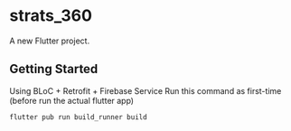 # strats_360

A new Flutter project.

## Getting Started
Using BLoC + Retrofit + Firebase Service
Run this command as first-time (before run the actual flutter app)

```bash
flutter pub run build_runner build 
